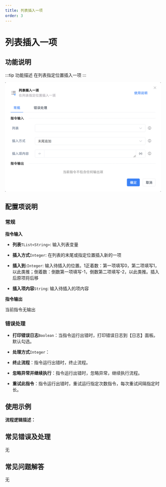 ```yaml
---
title: 列表插入一项
order: 3
---
```


# 列表插入一项

## 功能说明

:::tip 功能描述
在列表指定位置插入一项
:::

![列表插入一项](../../../assets/列表插入一项_command.png)

## 配置项说明

### 常规

**指令输入**

- **列表**`TList<String>`: 输入列表变量

- **插入方式**`Integer`: 在列表的末尾或指定位置插入新的一项

- **插入到:**`Integer`: 输入待插入的位置。1正着数：第一项填写0，第二项填写1，以此类推；倒着数：倒数第一项填写-1，倒数第二项填写-2，以此类推。插入后原项将后移

- **插入项内容**`String`: 输入待插入的项内容


**指令输出**

当前指令无输出

### 错误处理

- **打印错误日志**`Boolean`：当指令运行出错时，打印错误日志到【日志】面板。默认勾选。

- **处理方式**`Integer`：

 - **终止流程**：指令运行出错时，终止流程。

 - **忽略异常并继续执行**：指令运行出错时，忽略异常，继续执行流程。

 - **重试此指令**：指令运行出错时，重试运行指定次数指令，每次重试间隔指定时长。

## 使用示例

**流程逻辑描述：** 

## 常见错误及处理

无

## 常见问题解答

无

